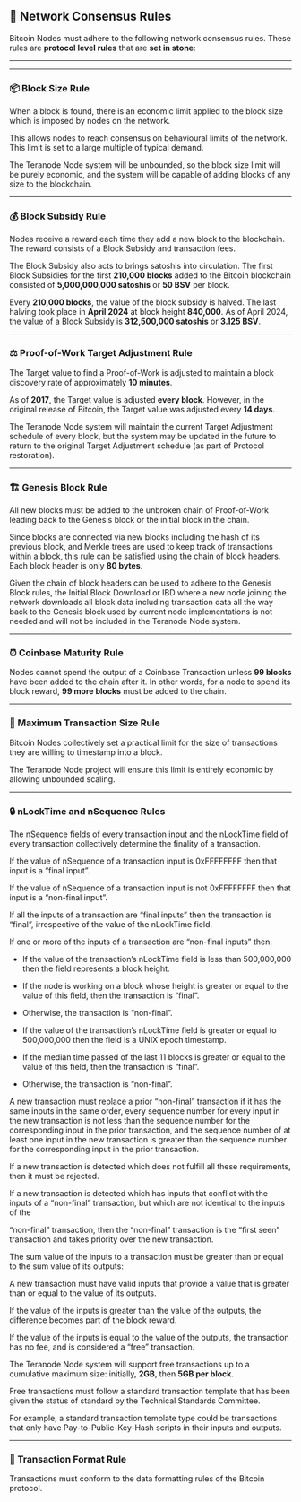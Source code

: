 
## 📜 Network Consensus Rules

Bitcoin Nodes must adhere to the following network consensus rules. These rules are **protocol level rules** that are **set in stone**:

---

---

### 📦 Block Size Rule

When a block is found, there is an economic limit applied to the block size which is imposed by nodes on the network.

This allows nodes to reach consensus on behavioural limits of the network. This limit is set to a large multiple of typical demand.

The Teranode Node system will be unbounded, so the block size limit will be purely economic, and the system will be capable of adding blocks of any size to the blockchain.

---

### 💰 Block Subsidy Rule

Nodes receive a reward each time they add a new block to the blockchain. The reward consists of a Block Subsidy and transaction fees.

The Block Subsidy also acts to brings satoshis into circulation. The first Block Subsidies for the first **210,000 blocks** added to the Bitcoin blockchain consisted of **5,000,000,000 satoshis** or **50 BSV** per block.

Every **210,000 blocks**, the value of the block subsidy is halved. The last halving took place in **April 2024** at block height **840,000**. As of April 2024, the value of a Block Subsidy is **312,500,000 satoshis** or **3.125 BSV**.

---

### ⚖️ Proof-of-Work Target Adjustment Rule

The Target value to find a Proof-of-Work is adjusted to maintain a block discovery rate of approximately **10 minutes**.

As of **2017**, the Target value is adjusted **every block**. However, in the original release of Bitcoin, the Target value was adjusted every **14 days**.

The Teranode Node system will maintain the current Target Adjustment schedule of every block, but the system may be updated in the future to return to the original Target Adjustment schedule (as part of Protocol restoration).

---

### 🏗️ Genesis Block Rule

All new blocks must be added to the unbroken chain of Proof-of-Work leading back to the Genesis block or the initial block in the chain.

Since blocks are connected via new blocks including the hash of its previous block, and Merkle trees are used to keep track of transactions within a block, this rule can be satisfied using the chain of block headers. Each block header is only **80 bytes**.

Given the chain of block headers can be used to adhere to the Genesis Block rules, the Initial Block Download or IBD where a new node joining the network downloads all block data including transaction data all the way back to the Genesis block used by current node implementations is not needed and will not be included in the Teranode Node system.

---

### ⏰ Coinbase Maturity Rule

Nodes cannot spend the output of a Coinbase Transaction unless **99 blocks** have been added to the chain after it. In other words, for a node to spend its block reward, **99 more blocks** must be added to the chain.

---

### 📏 Maximum Transaction Size Rule

Bitcoin Nodes collectively set a practical limit for the size of transactions they are willing to timestamp into a block.

The Teranode Node project will ensure this limit is entirely economic by allowing unbounded scaling.

---

### 🔒 nLockTime and nSequence Rules

The nSequence fields of every transaction input and the nLockTime field of every transaction collectively determine the finality of a transaction.

If the value of nSequence of a transaction input is 0xFFFFFFFF then that input is a “final input”.

If the value of nSequence of a transaction input is not 0xFFFFFFFF then that input is a “non-final input”.

If all the inputs of a transaction are “final inputs” then the transaction is “final”, irrespective of the value of the nLockTime field.

If one or more of the inputs of a transaction are “non-final inputs” then:

- If the value of the transaction’s nLockTime field is less than 500,000,000 then the field represents a block height.
- If the node is working on a block whose height is greater or equal to the value of this field, then the transaction is “final”.
- Otherwise, the transaction is “non-final”.

- If the value of the transaction’s nLockTime field is greater or equal to 500,000,000 then the field is a UNIX epoch timestamp.
- If the median time passed of the last 11 blocks is greater or equal to the value of this field, then the transaction is “final”.
- Otherwise, the transaction is “non-final”.

A new transaction must replace a prior “non-final” transaction if it has the same inputs in the same order, every sequence number for every input in the new transaction is not less than the sequence number for the corresponding input in the prior transaction, and the sequence number of at least one input in the new transaction is greater than the sequence number for the corresponding input in the prior transaction.

If a new transaction is detected which does not fulfill all these requirements, then it must be rejected.

If a new transaction is detected which has inputs that conflict with the inputs of a “non-final” transaction, but which are not identical to the inputs of the

“non-final” transaction, then the “non-final” transaction is the “first seen” transaction and takes priority over the new transaction.

The sum value of the inputs to a transaction must be greater than or equal to the sum value of its outputs:

A new transaction must have valid inputs that provide a value that is greater than or equal to the value of its outputs.

If the value of the inputs is greater than the value of the outputs, the difference becomes part of the block reward.

If the value of the inputs is equal to the value of the outputs, the transaction has no fee, and is considered a “free” transaction.

The Teranode Node system will support free transactions up to a cumulative maximum size: initially, **2GB**, then **5GB per block**.

Free transactions must follow a standard transaction template that has been given the status of standard by the Technical Standards Committee.

For example, a standard transaction template type could be transactions that only have Pay-to-Public-Key-Hash scripts in their inputs and outputs.

---

### 📝 Transaction Format Rule

Transactions must conform to the data formatting rules of the Bitcoin protocol.
